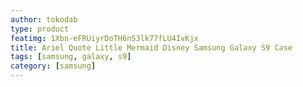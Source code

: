 ```yaml
---
author: tokodab
type: product
featimg: 1Xbn-eFRUiyrDoTH6nS3lk77fLU4IvKjx
title: Ariel Quote Little Mermaid Disney Samsung Galaxy S9 Case
tags: [samsung, galaxy, s9]
category: [samsung]
---
```

